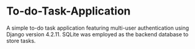 # To-do-Task-Application
A simple to-do task application featuring multi-user authentication using Django version 4.2.11. SQLite was employed as the backend database to store tasks.
